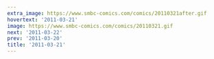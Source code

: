 ```yaml
---
extra_image: https://www.smbc-comics.com/comics/20110321after.gif
hovertext: '2011-03-21'
image: https://www.smbc-comics.com/comics/20110321.gif
next: '2011-03-22'
prev: '2011-03-20'
title: '2011-03-21'
---
```


